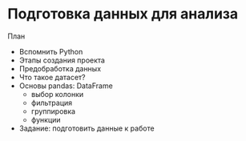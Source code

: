 # Подготовка данных для анализа

План

* Вспомнить Python
* Этапы создания проекта
* Предобработка данных
* Что такое датасет?
* Основы pandas: DataFrame
  * выбор колонки
  * фильтрация
  * группировка
  * функции
* Задание: подготовить данные к работе
